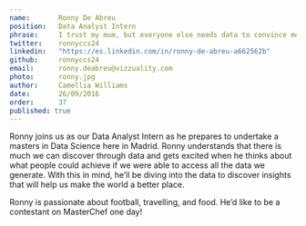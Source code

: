 ```yaml
---
name:       Ronny De Abreu
position:   Data Analyst Intern
phrase:     I trust my mum, but everyone else needs data to convince me
twitter:    ronnyccs24
linkedin:   "https://es.linkedin.com/in/ronny-de-abreu-a662562b"
github:		ronnyccs24 
email:      ronny.deabreu@vizzuality.com
photo:      ronny.jpg
author:     Camellia Williams
date:       26/09/2016
order:      37
published: true
---
```

Ronny joins us as our Data Analyst Intern as he prepares to undertake a masters in Data Science here in Madrid. Ronny understands that there is much we can discover through data and gets excited when he thinks about what people could achieve if we were able to access all the data we generate. With this in mind, he’ll be diving into the data to discover insights that will help us make the world a better place.

Ronny is passionate about football, travelling, and food. He’d like to be a contestant on MasterChef one day!

